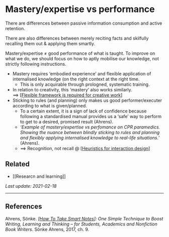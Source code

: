# Mastery/expertise vs performance

There are differences between passive information consumption and active retention.

There are also differences between merely reciting facts and skilfully recalling them out & applying them smartly.

Mastery/expertise ≠ good performance of what is taught. To improve on what we do, we should focus on how to aptly mobilise our knowledge, not strictly following instructions.
  - Mastery requires ‘embodied experience’ and flexible application of internalised knowledge (on the right context at the right time.
    - This is only acquirable through prologned, systematic training.
  - In relation to creativity, this ‘mastery’ also works similarly.  
    ==> [[Flexible framework is required for creative work]]
  - Sticking to rules (and planning) only makes us good performer/executer according to what is given/planned.
    - To a certain extent, it is a sign of lack of confidence because following a standardised manual provides us a ‘safe’ way to perform to get to a desired, promised result (Ahrens).
    - *‘Example of mastery/expertise vs perfomance on CPR paramedics. Showing the nuance between blindly sticking to rules and planning and flexibly applying internalised knowledge to real-life situations.’* (Ahrens).
    - ==> Recognition, not recall @ [[Heuristics for interaction design]]


## Related

- [[Researcn and learning]]

*Last update: 2021-02-18*

---

## References

Ahrens, Sönke. _[[How To Take Smart Notes]]: One Simple Technique to Boost Writing, Learning and Thinking – for Students, Academics and Nonfiction Book Writers_. Sönke Ahrens, 2017, ch. 9.

[//begin]: # "Autogenerated link references for markdown compatibility"
[Flexible framework is required for creative work]: Flexible-framework-is-required-for-creative-work "Flexible framework is required for creative work"
[Heuristics for interaction design]: Heuristics-for-interaction-design "Heuristics for interaction design"
[How To Take Smart Notes]: How-to-take-smart-notes "How To Take Smart Notes"
[//end]: # "Autogenerated link references"